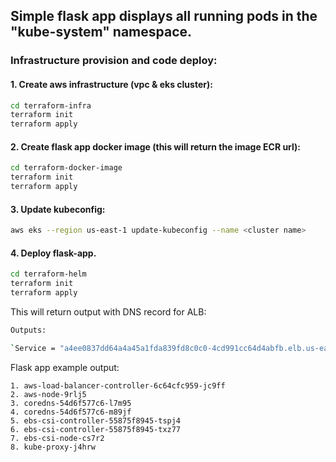 ## Simple flask app displays all running pods in the "kube-system" namespace.

###  Infrastructure provision and code deploy:

#### 1. Create aws infrastructure (vpc & eks cluster):
```sh
cd terraform-infra
terraform init
terraform apply
```
#### 2. Create flask app docker image (this will return the image ECR url):
```sh
cd terraform-docker-image
terraform init
terraform apply
```
#### 3. Update kubeconfig:
```sh
aws eks --region us-east-1 update-kubeconfig --name <cluster name>
```
#### 4. Deploy flask-app.
```sh
cd terraform-helm
terraform init
terraform apply
```
This will return output with DNS record for ALB:

```sh
Outputs:

`Service = "a4ee0837dd64a4a45a1fda839fd8c0c0-4cd991cc64d4abfb.elb.us-east-1.amazonaws.com"`
```

Flask app example output:
```
1. aws-load-balancer-controller-6c64cfc959-jc9ff
2. aws-node-9rlj5
3. coredns-54d6f577c6-l7m95
4. coredns-54d6f577c6-m89jf
5. ebs-csi-controller-55875f8945-tspj4
6. ebs-csi-controller-55875f8945-txz77
7. ebs-csi-node-cs7r2
8. kube-proxy-j4hrw
```
